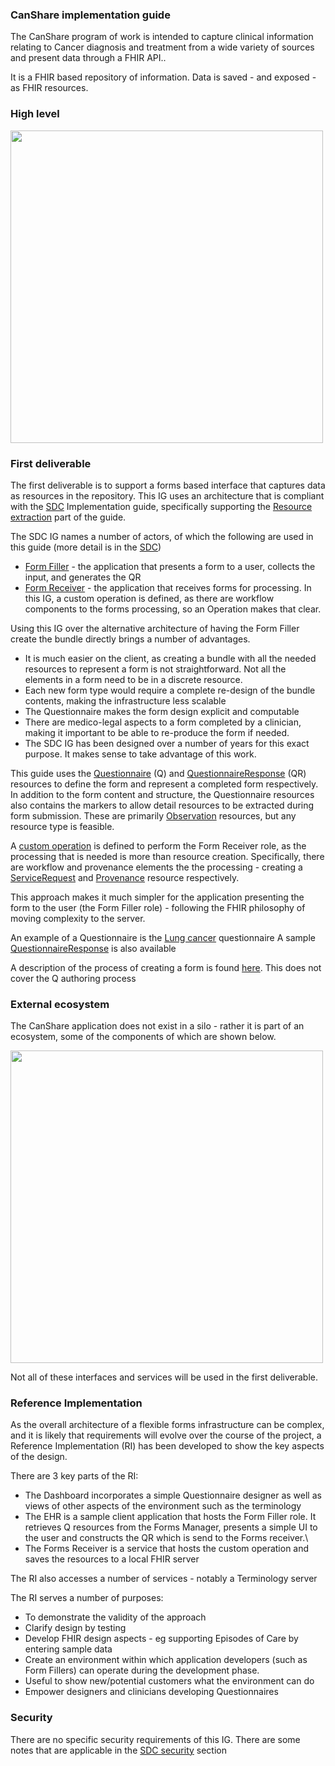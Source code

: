 ### CanShare implementation guide


The CanShare program of work is intended to capture clinical information relating to Cancer diagnosis and treatment from a wide variety of sources and present data through a FHIR API..

It is a FHIR based repository of information. Data is saved - and exposed - as FHIR resources.

### High level

<img style="width:500px; float:none" src="canshare.png"/>


### First deliverable

The first deliverable is to support a forms based interface that captures data as resources in the repository. This IG uses an architecture that is compliant with the [SDC](https://build.fhir.org/ig/HL7/sdc/) Implementation guide, specifically supporting the [Resource extraction](http://build.fhir.org/ig/HL7/sdc/extraction.html) part of the guide. 

The SDC IG names a number of actors, of which the following are used in this guide (more detail is in the [SDC](http://build.fhir.org/ig/HL7/sdc/workflow.html))
* [Form Filler](http://build.fhir.org/ig/HL7/sdc/CapabilityStatement-sdc-form-filler.html) - the application that presents a form to a user, collects the input, and generates the QR
* [Form Receiver](http://build.fhir.org/ig/HL7/sdc/CapabilityStatement-sdc-form-receiver.html) - the application that receives forms for processing. In this IG, a custom operation is defined, as there are workflow components to the forms processing, so an Operation makes that clear.

Using this IG over the alternative architecture of having the Form Filler create the bundle directly brings a number of advantages.
* It is much easier on the client, as creating a bundle with all the needed resources to represent a form is not straightforward. Not all the elements in a form need to be in a discrete resource. 
* Each new form type would require a complete re-design of the bundle contents, making the infrastructure less scalable
* The Questionnaire makes the form design explicit and computable
* There are medico-legal aspects to a form completed by a clinician, making it important to be able to re-produce the form if needed.
* The SDC IG has been designed over a number of years for this exact purpose. It makes sense to take advantage of this work.

This guide uses the [Questionnaire](http://hl7.org/fhir/questionnaire.html) (Q) and [QuestionnaireResponse](http://hl7.org/fhir/questionnaireresponse.html) (QR) resources to define the form and represent a completed form respectively. In addition to the form content and structure, the Questionnaire resources also contains the markers to allow detail resources to be extracted during form submission. These are primarily [Observation](http://hl7.org/fhir/observation.html) resources, but any resource type is feasible.

A [custom operation](OperationDefinition-ProcessForm.html) is defined to perform the Form Receiver role, as the processing that is needed is more than resource creation. Specifically, there are workflow and provenance elements the the processing - creating a [ServiceRequest](http://hl7.org/fhir/servicerequest.html) and [Provenance](http://hl7.org/fhir/provenance.html) resource respectively.

This approach makes it much simpler for the application presenting the form to the user (the Form Filler role) - following the FHIR philosophy of moving complexity to the server.


An example of a Questionnaire is the [Lung cancer](Questionnaire-QLungCancer.html) questionnaire
A sample [QuestionnaireResponse](QuestionnaireResponse-QLungCancerInstance.html) is also available

A description of the process of creating a form is found [here](createform.html). This does not cover the Q authoring process



### External ecosystem

The CanShare application does not exist in a silo - rather it is part of an ecosystem, some of the components of which are shown below.

<img style="width:500px; float:none" src="ecosystem.png"/>

Not all of these interfaces and services will be used in the first deliverable.

### Reference Implementation

As the overall architecture of a flexible forms infrastructure can be complex, and it is likely that requirements will evolve over the course of the project, a Reference Implementation (RI) has been developed to show the key aspects of the design. 

There are 3 key parts of the RI:
* The Dashboard incorporates a simple Questionnaire designer as well as views of other aspects of the environment such as the terminology
* The EHR is a sample client application that hosts the Form Filler role. It retrieves Q resources from the Forms Manager, presents a simple UI to the user and constructs the QR which is send to the Forms receiver.\
* The Forms Receiver is a service that hosts the custom operation and saves the resources to a local FHIR server

The RI also accesses a number of services - notably a Terminology server

The RI serves a number of purposes:
* To demonstrate the validity of the approach
* Clarify design by testing
* Develop FHIR design aspects - eg supporting Episodes of Care by entering sample data
* Create an environment within which application developers (such as Form Fillers) can operate during the development phase.
* Useful to show new/potential customers what the environment can do
* Empower designers and clinicians developing Questionnaires

### Security 

There are no specific security requirements of this IG. There are some notes that are applicable in the [SDC security](http://build.fhir.org/ig/HL7/sdc/security.html) section
